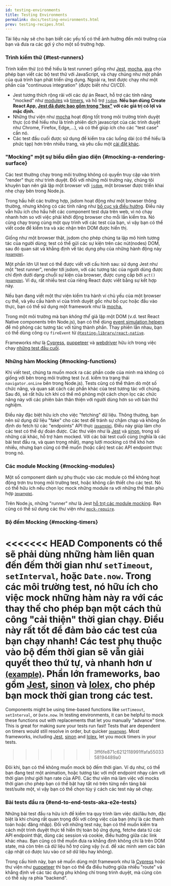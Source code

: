 ```yaml
---
id: testing-environments
title: Testing Environments
permalink: docs/testing-environments.html
prev: testing-recipes.html
---
```


<!-- This document is intended for folks who are comfortable with JavaScript, and have probably written tests with it. It acts as a reference for the differences in testing environments for React components, and how those differences affect the tests that they write. This document also assumes a slant towards web-based react-dom components, but has notes for other renderers. -->

Tài liệu này sẽ cho bạn biết các yếu tố có thể ảnh hưởng đến môi trường của bạn và đưa ra các gợi ý cho một số trường hợp.

### Trình kiểm thử {#test-runners}

Trình kiểm thử (có thể hiểu là test runner) giống như [Jest](https://jestjs.io/), [mocha](https://mochajs.org/), [ava](https://github.com/avajs/ava) cho phép bạn viết các bộ test thử với JavaScript, và chạy chúng như một phần của quá trình bạn phát triển ứng dụng. Ngoài ra, test được chạy như một phần của "continuous integration" (được biết như CI/CD).

- Jest tương thích rộng rãi với các dự án React, hỗ trợ các tính năng "mocked" như [modules](#mocking-modules) và [timers](#mocking-timers), và hỗ trợ [`jsdom`](#mocking-a-rendering-surface). **Nếu bạn dùng Create React App, [Jest đã được bao gồm trong "box"](https://facebook.github.io/create-react-app/docs/running-tests) với các giá trị có lợi và mặc định.**
- Những thư viện như [mocha](https://mochajs.org/#running-mocha-in-the-browser) hoạt động tốt trong môi trường trình duyệt thực (có thể hiểu như là trình phiên dịch javascript của các trình duyệt như Chrome, Firefox, Edge,...), và có thể giúp ích cho các "test case" cần nó.
- Các test đầu cuối được sử dụng để kiểm tra các luồng dài (có thể hiểu là phức tạp) hơn trên nhiều trang, và yêu cầu một [cài đặt khác](#end-to-end-tests-aka-e2e-tests).

### "Mocking" một sự biểu diễn giao diện {#mocking-a-rendering-surface}

Các test thường chạy trong môi trường không có quyền truy cập vào trình "render" thực như trình duyệt. Đối với những môi trường này, chúng tôi khuyên bạn nên giả lập một browser với [`jsdom`](https://github.com/jsdom/jsdom), một browser được triển khai nhẹ chạy bên trong Node.js.

Trong hầu hết các trường hợp, jsdom hoạt động như một browser thông thường, nhưng không có các tính năng như [bố cục và điều hướng](https://github.com/jsdom/jsdom#unimplemented-parts-of-the-web-platform). Điều này vẫn hữu ích cho hầu hết các component test dựa trên web, vì nó chạy nhanh hơn so với việc phải khởi động browser cho mỗi lần kiểm tra. Nó cũng chạy trong cùng một quy trình với các test của bạn, vì vậy bạn có thể viết code để kiểm tra và xác nhận trên DOM được hiển thị.

Giống như một browser thật, jsdom cho phép chúng ta lập mô hình tương tác của người dùng; test có thể gửi các sự kiện trên các nút(nodes) DOM, sau đó quan sát và khẳng định về tác dụng phụ của những hành động này [<small>(example)</small>](/docs/testing-recipes.html#events).

Một phần lớn UI test có thể được viết với cấu hình sau: sử dụng Jest như một "test runner", render tới jsdom, với các tương tác của người dùng được chỉ định dưới dạng chuỗi sự kiện của browser, được cung cấp bởi `act()` [<small>(example)</small>](/docs/testing-recipes.html). Ví dụ, rất nhiều test của riêng React được viết bằng sự kết hợp này.

Nếu bạn đang viết một thư viện kiểm tra hành vi chủ yếu của một browser cụ thể, và yêu cầu hành vi của trình duyệt gốc như bố cục hoặc đầu vào thực, bạn có thể sử dụng một framework như là [mocha.](https://mochajs.org/)

Trong một môi trường mà bạn _không thể_ giả lập một DOM (v.d. test React Native components trên Node.js), bạn có thể dùng [event simulation helpers](/docs/test-utils.html#simulate) để mô phỏng các tương tác với từng thành phần. Thay phiên lẫn nhau, bạn có thể dùng công cụ `fireEvent` từ [`@testing-library/react-native`](https://testing-library.com/docs/react-native-testing-library/intro).

Frameworks như là [Cypress](https://www.cypress.io/), [puppeteer](https://github.com/GoogleChrome/puppeteer) và [webdriver](https://www.seleniumhq.org/projects/webdriver/) hữu ích trong việc chạy [những test đầu cuối](#end-to-end-tests-aka-e2e-tests).

### Những hàm Mocking {#mocking-functions}

Khi viết test, chúng ta muốn mock ra các phần code của mình mà không có giống với bên trong môi trường test (v.d. kiểm tra trạng thái `navigator.onLine` bên trong Node.js). Tests cũng có thể thăm dò một số chức năng, và quan sát cách các phần khác của test tương tác với chúng. Sau đó, sẽ rất hữu ích khi có thể mô phỏng một cách chọn lọc các chức năng này với các phiên bản thân thiện với người dùng hơn so với bản thử nghiệm.

Điều này đặc biệt hữu ích cho việc "fetching" dữ liệu. Thông thường, bạn nên sử dụng dữ liệu "fake" cho các test để tránh sự chậm chạp và không ổn định do fetch từ các "endpoints" API thực [<small>(example)</small>](/docs/testing-recipes.html#data-fetching). Điều này giúp làm cho các test có thể dự đoán được. Các thư viện như là [Jest](https://jestjs.io/) và [sinon](https://sinonjs.org/), trong số những cái khác, hỗ trợ hàm mocked. Với các bài test cuối cùng (nghĩa là các bài test đầu ra, và quan trọng nhất), mạng lưới mocking có thể khó hơn nhiều, nhưng bạn cũng có thể muốn (hoặc cần) test các API endpoint thực trong nó.

### Các module Mocking {#mocking-modules}

Một số component dành sự phụ thuộc vào các module có thể không hoạt động trơn tru trong môi trường test, hoặc không cần thiết cho các test. Nó có thể hữu ích nếu chọn lọc mock những module ra với những thế thân phù hợp [<small>(example)</small>](/docs/testing-recipes.html#mocking-modules).

Trên Node.js, những "runner" như là Jest [hỗ trợ các module mocking](https://jestjs.io/docs/en/manual-mocks). Bạn cũng có thể sử dụng các thư viện như [`mock-require`](https://www.npmjs.com/package/mock-require).

### Bộ đếm Mocking {#mocking-timers}

<<<<<<< HEAD
Components có thể sẽ phải dùng những hàm liên quan đến đếm thời gian như `setTimeout`, `setInterval`, hoặc `Date.now`. Trong các môi trường test, nó hữu ích cho việc mock những hàm này ra với các thay thế cho phép bạn một cách thủ công "cải thiện" thời gian chạy. Điều này rất tốt để đảm bảo các test của bạn chạy nhanh! Các test phụ thuộc vào bộ đếm thời gian sẽ vẫn giải quyết theo thứ tự, và nhanh hơn ư [<small>(example)</small>](/docs/testing-recipes.html#timers). Phần lớn frameworks, bao gồm [Jest](https://jestjs.io/docs/en/timer-mocks), [sinon](https://sinonjs.org/releases/v7.3.2/fake-timers/) và [lolex](https://github.com/sinonjs/lolex), cho phép bạn mock thời gian trong các test.
=======
Components might be using time-based functions like `setTimeout`, `setInterval`, or `Date.now`. In testing environments, it can be helpful to mock these functions out with replacements that let you manually "advance" time. This is great for making sure your tests run fast! Tests that are dependent on timers would still resolve in order, but quicker [<small>(example)</small>](/docs/testing-recipes.html#timers). Most frameworks, including [Jest](https://jestjs.io/docs/en/timer-mocks), [sinon](https://sinonjs.org/releases/latest/fake-timers) and [lolex](https://github.com/sinonjs/lolex), let you mock timers in your tests.
>>>>>>> 3ff6fe871c6212118991ffafa5503358194489a0

Đôi khi, bạn có thể không muốn mock bộ đếm thời gian. Ví dụ như, có thể bạn đang test một animation, hoặc tương tác với một endpoint nhạy cảm với thời gian (như giới hạn rate của API). Các thư viện mà làm việc với mocks thời gian cho phép bạn có thể bật hay tắt nó trên từng nền tảng bài test/suite một, vì vậy bạn có thể chọn tùy ý cách các test này sẽ chạy.

### Bài tests đầu ra {#end-to-end-tests-aka-e2e-tests}

Những bài test đầu ra hữu ích để kiểm tra quy trình làm việc dài/lâu hơn, đặc biệt là khi chúng rất quan trọng đối với công việc của bạn (như là các thanh toán hoặc đăng nhập). Đối với những test này, bạn có thể muốn kiểm tra cách một trình duyệt thực tế hiển thị toàn bộ ứng dụng, fetche data từ các API endpoint thật, dùng các session và cookie, điều hướng giữa các link khác nhau. Bạn cũng có thể muốn đưa ra khẳng định không chỉ là trên DOM state, mà còn trên cả dữ liệu hỗ trợ cũng vậy (v.d. để xác minh xem các bản cập nhật có được lưu vào cơ sở dữ liệu hay không).

Trong cấu hình này, bạn sẽ muốn dùng một framework như là [Cypress](https://www.cypress.io/) hoặc thư viện như [puppeteer](https://github.com/GoogleChrome/puppeteer) thì bạn có thể đa điều hướng giữa nhiều "route" và khẳng định về các tác dụng phụ không chỉ trong trình duyệt, mà cũng còn có thể xảy ra phía "backend".

